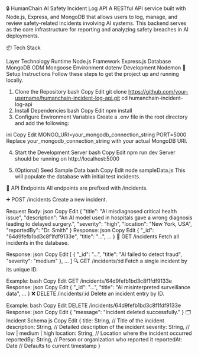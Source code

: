 🔒 HumanChain AI Safety Incident Log API
A RESTful API service built with Node.js, Express, and MongoDB that allows users to log, manage, and review safety-related incidents involving AI systems. This backend serves as the core infrastructure for reporting and analyzing safety breaches in AI deployments.

📦 Tech Stack

Layer	Technology
Runtime	Node.js
Framework	Express.js
Database	MongoDB
ODM	Mongoose
Environment	dotenv
Development	Nodemon
🚀 Setup Instructions
Follow these steps to get the project up and running locally.

1. Clone the Repository
bash
Copy
Edit
git clone https://github.com/your-username/humanchain-incident-log-api.git
cd humanchain-incident-log-api
2. Install Dependencies
bash
Copy
Edit
npm install
3. Configure Environment Variables
Create a .env file in the root directory and add the following:

ini
Copy
Edit
MONGO_URI=your_mongodb_connection_string
PORT=5000
Replace your_mongodb_connection_string with your actual MongoDB URI.

4. Start the Development Server
bash
Copy
Edit
npm run dev
Server should be running on http://localhost:5000

5. (Optional) Seed Sample Data
bash
Copy
Edit
node sampleData.js
This will populate the database with initial test incidents.

📡 API Endpoints
All endpoints are prefixed with /incidents.

➕ POST /incidents
Create a new incident.

Request Body:
json
Copy
Edit
{
  "title": "AI misdiagnosed critical health issue",
  "description": "An AI model used in hospitals gave a wrong diagnosis leading to delayed surgery.",
  "severity": "high",
  "location": "New York, USA",
  "reportedBy": "Dr. Smith"
}
Response:
json
Copy
Edit
{
  "_id": "64d9fefb1bd3c8f1fdf9133e",
  "title": "...",
  ...
}
📃 GET /incidents
Fetch all incidents in the database.

Response:
json
Copy
Edit
[
  {
    "_id": "...",
    "title": "AI failed to detect fraud",
    "severity": "medium"
  },
  ...
]
🔍 GET /incidents/:id
Fetch a single incident by its unique ID.

Example:
bash
Copy
Edit
GET /incidents/64d9fefb1bd3c8f1fdf9133e
Response:
json
Copy
Edit
{
  "_id": "...",
  "title": "AI misinterpreted surveillance data",
  ...
}
❌ DELETE /incidents/:id
Delete an incident entry by ID.

Example:
bash
Copy
Edit
DELETE /incidents/64d9fefb1bd3c8f1fdf9133e
Response:
json
Copy
Edit
{ "message": "Incident deleted successfully." }
🗂 Incident Schema
js
Copy
Edit
{
  title: String,             // Title of the incident
  description: String,       // Detailed description of the incident
  severity: String,          // low | medium | high
  location: String,          // Location where the incident occurred
  reportedBy: String,        // Person or organization who reported it
  reportedAt: Date           // Defaults to current timestamp
}
